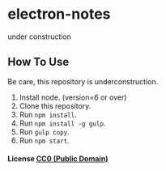 # electron-notes

under construction

How To Use
-----------------------------

Be care, this repository is underconstruction.

1. Install node. (version=6 or over)
2. Clone this repository.
3. Run `npm install`.
4. Run `npm install -g gulp`.
5. Run `gulp copy`.
6. Run `npm start`.


#### License [CC0 (Public Domain)](LICENSE.md)


